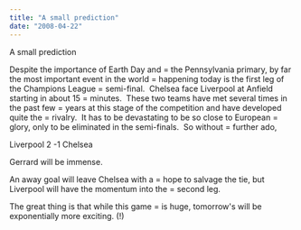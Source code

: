 ```yaml
---
title: "A small prediction"
date: "2008-04-22"
---
```


A small prediction

Despite the importance of Earth Day and = the Pennsylvania primary, by far the most important event in the world = happening today is the first leg of the Champions League = semi-final.  Chelsea face Liverpool at Anfield starting in about 15 = minutes.  These two teams have met several times in the past few = years at this stage of the competition and have developed quite the = rivalry.  It has to be devastating to be so close to European = glory, only to be eliminated in the semi-finals.  So without = further ado,

Liverpool 2 -1 Chelsea

  
Gerrard will be immense.

  
An away goal will leave Chelsea with a = hope to salvage the tie, but Liverpool will have the momentum into the = second leg.

The great thing is that while this game = is huge, tomorrow's will be exponentially more exciting. (!)
